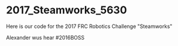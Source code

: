 # 2017_Steamworks_5630
Here is our code for the 2017 FRC Robotics Challenge "Steamworks"

Alexander wus hear #2016BOSS
